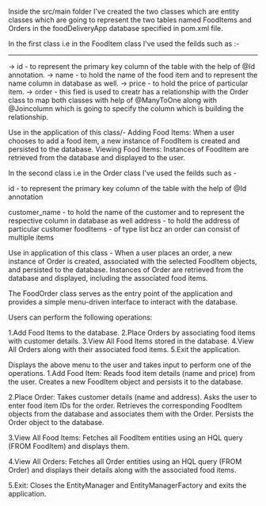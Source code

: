 Inside the src/main folder I've created the two classes which are entity classes which are going to represent the two tables named FoodItems and Orders in the foodDeliveryApp database specified in pom.xml file.

In the first class i.e in the FoodItem class I've used the feilds such as  :-
_____________________________________________________________________________________
-> id - to represent the primary key column of the table with the help of @Id annotation.
-> name - to hold the name of the food item and to represent the name column in database as well.
-> price - to hold the price of particular item.
-> order - this fied is used to creatr has a relationship with the Order class to map both classes with help of @ManyToOne along with @Joincolumn which is going to specify the column which is building the     
   relationship.

Use in the application of this class/-
Adding Food Items: When a user chooses to add a food item, a new instance of FoodItem is created and persisted to the database.
Viewing Food Items: Instances of FoodItem are retrieved from the database and displayed to the user.


In the second class i.e in the Order class I've used the feilds such as - 

id - to represent the primary key column of the table with the help of @Id annotation

customer_name - to hold the name of the customer and to represent the respective column in database as well
address - to hold the address of particular customer 
foodItems - of type list<FoodItem> bcz an order can consist of multiple items 

Use in application of this class - 
When a user places an order, a new instance of Order is created, associated with the selected FoodItem objects, and persisted to the database.
Instances of Order are retrieved from the database and displayed, including the associated food items.


The FoodOrder class serves as the entry point of the application and provides a simple menu-driven interface to interact with the database. 

Users can perform the following operations:

1.Add Food Items to the database.
2.Place Orders by associating food items with customer details.
3.View All Food Items stored in the database.
4.View All Orders along with their associated food items.
5.Exit the application.

Displays the above menu to the user and takes input to perform one of the operations.
1.Add Food Item:
Reads food item details (name and price) from the user.
Creates a new FoodItem object and persists it to the database.

2.Place Order:
Takes customer details (name and address).
Asks the user to enter food item IDs for the order.
Retrieves the corresponding FoodItem objects from the database and associates them with the Order.
Persists the Order object to the database.

3.View All Food Items:
Fetches all FoodItem entities using an HQL query (FROM FoodItem) and displays them.

4.View All Orders:
Fetches all Order entities using an HQL query (FROM Order) and displays their details along with the associated food items.

5.Exit:
Closes the EntityManager and EntityManagerFactory and exits the application.
